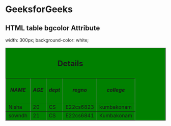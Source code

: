<!DOCTYPE html>
<html>
 <head>
    <title>
        HTML table bgcolor Attribute
    </title>
</head>
 <body>
    <h1>GeeksforGeeks</h1>
  <h2>HTML table bgcolor Attribute</h2>
  <table border="1"
           bgcolor="green">
        <caption>
          <h2> Details</h2>
      </caption>
   <section>
    width: 300px;
    background-color: white;
   </section>
  <tr>
            <th><h5>NAME</h5></th>
            <th><h5>AGE</h5></th>
            <th><h5>dept</h5></th>
            <th><h5>regno</h5></th>
            <th><h5>college</h5></th>
        </tr>
        <tr>
            <td>Nisha</td>
            <td>20</td>
            <td>CS</td>
            <td>E22cs6823</td>
            <td>kumbakonam</td>
        </tr>
        <tr>
            <td>sowndh</td>
            <td>21</td>
            <td>CS</td>
            <td>E22cs6841</td>
            <td>Kumbakonam</td>
            </tr>
     </table>
</body>
 </html>





